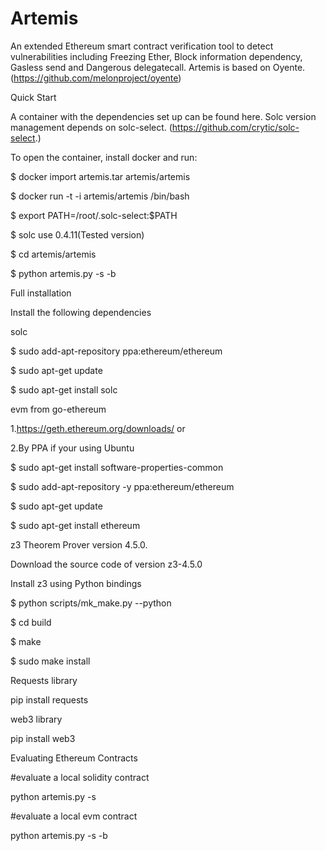 # Artemis

An extended Ethereum smart contract verification tool to detect vulnerabilities including Freezing Ether, Block information dependency, Gasless send and Dangerous delegatecall. Artemis is based on Oyente.(https://github.com/melonproject/oyente)

Quick Start

A container with the dependencies set up can be found here. 
Solc version management depends on solc-select. (https://github.com/crytic/solc-select.)

To open the container, install docker and run:

$ docker import artemis.tar artemis/artemis

$ docker run -t -i artemis/artemis /bin/bash

$ export PATH=/root/.solc-select:$PATH

$ solc use 0.4.11(Tested version)

$ cd artemis/artemis

$ python artemis.py -s <contract filename> -b
  
Full installation

Install the following dependencies

solc

$ sudo add-apt-repository ppa:ethereum/ethereum

$ sudo apt-get update

$ sudo apt-get install solc

evm from go-ethereum

1.https://geth.ethereum.org/downloads/ or

2.By PPA if your using Ubuntu

$ sudo apt-get install software-properties-common

$ sudo add-apt-repository -y ppa:ethereum/ethereum

$ sudo apt-get update

$ sudo apt-get install ethereum

z3 Theorem Prover version 4.5.0.

Download the source code of version z3-4.5.0

Install z3 using Python bindings

$ python scripts/mk_make.py --python

$ cd build

$ make

$ sudo make install

Requests library

pip install requests

web3 library

pip install web3

Evaluating Ethereum Contracts

#evaluate a local solidity contract

python artemis.py -s <contract filename>

#evaluate a local evm contract

python artemis.py -s <contract filename> -b
